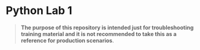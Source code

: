 # Python Lab 1

> **The purpose of this repository is intended just for troubleshooting training material and it is not recommended to take this as a reference for production scenarios**.